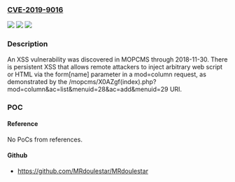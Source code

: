### [CVE-2019-9016](https://cve.mitre.org/cgi-bin/cvename.cgi?name=CVE-2019-9016)
![](https://img.shields.io/static/v1?label=Product&message=n%2Fa&color=blue)
![](https://img.shields.io/static/v1?label=Version&message=n%2Fa&color=blue)
![](https://img.shields.io/static/v1?label=Vulnerability&message=n%2Fa&color=brighgreen)

### Description

An XSS vulnerability was discovered in MOPCMS through 2018-11-30. There is persistent XSS that allows remote attackers to inject arbitrary web script or HTML via the form[name] parameter in a mod=column request, as demonstrated by the /mopcms/X0AZgf(index).php?mod=column&ac=list&menuid=28&ac=add&menuid=29 URI.

### POC

#### Reference
No PoCs from references.

#### Github
- https://github.com/MRdoulestar/MRdoulestar

